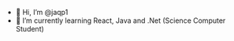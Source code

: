 - 👋 Hi, I’m @jaqp1
- 🌱 I’m currently learning React, Java and .Net (Science Computer Student)


<!---
jaqp1/jaqp1 is a ✨ special ✨ repository because its `README.md` (this file) appears on your GitHub profile.
You can click the Preview link to take a look at your changes.
--->
